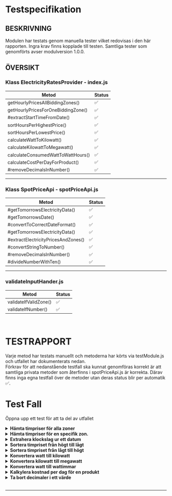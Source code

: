 # Testspecifikation
## **BESKRIVNING**
Modulen har testats genom manuella tester vilket redovisas i den här rapporten. Ingra krav finns kopplade till testen. Samtliga tester som genomförts avser modulversion 1.0.0.

## **ÖVERSIKT**

### **Klass ElectricityRatesProvider - index.js**
| Metod | Status |
| ----------- | ----------- |
| getHourlyPricesAllBiddingZones() | ✅ |
| getHourlyPricesForOneBiddingZone() | ✅ |
| #extractStartTimeFromDate() | ✅ |
| sortHoursPerHighestPrice() | ✅ |
| sortHoursPerLowestPrice() | ✅ |
| calculateWattToKilowatt() | ✅ |
| calculateKilowattToMegawatt() | ✅ |
| calculateConsumedWattToWattHours() | ✅ |
| calculateCostPerDayForProduct() | ✅ |
| #removeDecimalsInNumber() | ✅ |

---

### **Klass SpotPriceApi - spotPriceApi.js**
| Metod | Status |
| ----------- | ----------- |
| #getTomorrowsElectricityData() | ✅ |
| #getTomorrowsDate() | ✅ |
| #convertToCorrectDateFormat() | ✅ |
| #getTomorrowsElectricityData() | ✅ |
| #extractElectricityPricesAndZones() | ✅ |
| #convertStringToNumber() | ✅ |
| #removeDecimalsInNumber() | ✅ |
| #divideNumberWithTen() | ✅ |

---

### **validateInputHander.js**
| Metod | Status |
| ----------- | ----------- |
| validateIfValidZone() | ✅ |
| validateIfNumber() | ✅ |

<br>

# **TESTRAPPORT**
Varje metod har testats manuellt och metoderna har körts via testModule.js och utfallet har dokumenterats nedan. <br>
Förkrav för att nedanstående testfall ska kunnat genomföras korrekt är att samtliga privata metoder som återfinns i spotPriceApi.js är korrekta. Därav finns inga egna testfall över de metoder utan deras status blir per automatik ✅.

# Test Fall
Öppna upp ett test för att ta del av utfallet
<details>
<summary>
<b>Hämta timpriser för alla zoner</b>
</summary>
<br>
<b>TESTADE SCENARION, TOTAL 2 ST.</b>
<br>

1) Morgondagens timpriser för alla zoner kan hämtas efter kl 13 dagen innan. Del av utfall: <br>

![Testutfall](./images/spotPricesZones.png)

<br>
2) Hämtas morgondagens timpriser innan kl 13 dagen innan så sätts priset till 0. Del av utfall:<br>

![Testutfall](./images/AllZonesPriceZero.png)

---

</details>
<details>
<summary>
<b>Hämta timpriser för en specifik zon.</b>
</summary>
<br>
<b>TESTADE SCENARION, TOTAL 1 ST.</b>
<br>
1) Morgondagens timpriser för en specifik zon kan hämtas efter kl 13 dagen innan.<br>

![Testutfall](./images/spotPricesOneZone.png)
<br>
2. Hämtas morgondagens timpriser innan kl 13 dagen innan så sätts priset till 0. Bilden visar ett utdrag av utfallet.<br>

![Testutfall](./images/OneZonePriceZero.png)

---
</details>
<details>
<summary>
<b>Extrahera klockslag ur ett datum</b>
</summary>
<b>TESTADE SCENARION, TOTAL 1 ST.</b>
<br>
1) Vid utdrag av timpriset för en specifik zon så visas endast tiden<br>

![Testutfall](./images/starttime.png)
<br>

---
</details>
</details>
<details>
<summary>
<b>Sortera timpriset från högt till lågt</b>
</summary>
<br>
<b>TESTADE SCENARION, TOTAL 1 ST.</b>
<br>
1) Efter att morgondagens timpriser har hämtats så kan en specifik zon sorteras från högsta pris till lägsta. Utfall:<br>

![Testutfall](./images/SortHighest.png)

---
</details>
<details>
<summary>
<b>Sortera timpriset från lågt till högt</b>
</summary>
<br>
<b>TESTADE SCENARION, TOTAL 1 ST.</b>
<br>
1) Efter att morgondagens timpriser har hämtats så kan en specifik zon sorteras från lägsta pris till högsta. Utfall:<br>

![Testutfall](./images/SortLowest.png)

---
</details>
</details>
<details>
<summary>
<b>Konvertera watt till kilowatt</b>
</summary>
TESTADE SCENARION, TOTAL 1 ST.
<br>
1) För att konvertera watt till kilowatt så används formeln P(kW) = P(W) / 1000. Således så ska värdet 100 som skickas in till metoden resultera i värdet 0.1. 
Utfall:

![Testutfall](./images/wattToKilowatt.png)
</details>
<details>
<summary>
<b>Konvertera kilowatt till megawatt</b>
</summary>
TESTADE SCENARION, TOTAL 1 ST.
<br>
1) För att konvertera kilowatt till megawatt så används formeln P(MW) = P(kW) / 1000. Således så ska värdet 5 som skickas in till metoden resultera i värdet 0.005. 
Utfall:

![Testutfall](./images/kilowattToMegawatt.png)
</details>
<details>
<summary>
<b>Konvertera watt till wattimmar</b>
</summary>
TESTADE SCENARION, TOTAL 1 ST.
<br>
1) För att konvertera watt till wattimmar så används formeln W X h = Wh. Således så ska värdet (100, 24) som skickas in resultera i värdet 2400.<br>Utfall:

![Testutfall](./images/covertedWatt.png)
</details>
<details>
<summary>
<b>Kalkylera kostnad per dag för en produkt</b>
</summary>
TESTADE SCENARION, TOTAL 1 ST.
<br>
1) För att räkna ut hur mycket en apparat kostar per dag så används formeln (kwh * timmar * pris). Således så ska värdet (100, 24, 125.00) som skickas in resultera i värdet 300, värdet avser ören.<br>Utfall:

![Testutfall](./images/DailyDeviceUsageCost.png)
<br>
</details>
<details>
<summary>
<b>Ta bort decimaler i ett värde</b>
</summary>
TESTADE SCENARION, TOTAL 1 ST.
<br>
1) Ett värde som innehåller decimaler ska returneras utan dessa.
<br>Utfall:

![Testutfall](./images/removedDecimal.png)
</details>
<br>

---
